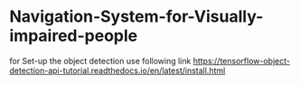 # Navigation-System-for-Visually-impaired-people

for Set-up the object detection use following link
https://tensorflow-object-detection-api-tutorial.readthedocs.io/en/latest/install.html
